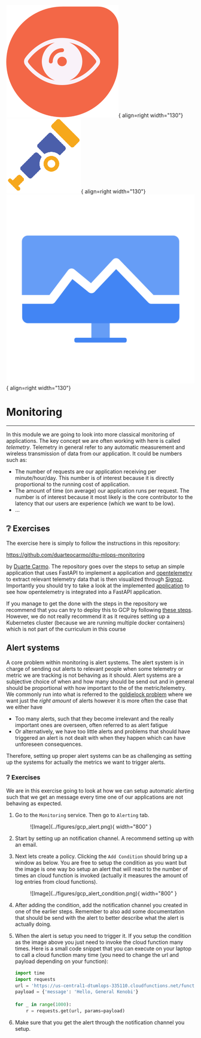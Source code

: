 
![Logo](../figures/icons/signoz.png){ align=right width="130"}
![Logo](../figures/icons/opentelemetry.png){ align=right width="130"}
![Logo](../figures/icons/monitoring.png){ align=right width="130"}

# Monitoring

---

In this module we are going to look into more classical monitoring of applications. The key concept we are often working
with here is called *telemetry*. Telemetry in general refer to any automatic measurement and wireless transmission of
data from our application. It could be numbers such as:

* The number of requests are our application receiving per minute/hour/day. This number is of interest because it is
  directly proportional to the running cost of application.
* The amount of time (on average) our application runs per request. The number is of interest because it most likely is
  the core contributor to the latency that our users are experience (which we want to be low).
* ...

## ❔ Exercises

The exercise here is simply to follow the instructions in this repository:

<https://github.com/duarteocarmo/dtu-mlops-monitoring>

by [Duarte Carmo](https://duarteocarmo.com/). The repository goes over the steps to setup an simple application that
uses FastAPI to implement a application and [opentelemetry](https://opentelemetry.io/) to extract relevant telemetry
data that is then visualized through [Signoz](https://signoz.io/). Importantly you should try to take a look at the
implemented [application](https://github.com/duarteocarmo/dtu-mlops-monitoring/blob/master/src/api/main.py) to see how
opentelemetry is integrated into a FastAPI application.

If you manage to get the done with the steps in the repository we recommend that you can try to deploy this to GCP
by following [these steps](https://signoz.io/docs/install/kubernetes/gcp/). However, we do not really recommend it as
it requires setting up a Kubernetes cluster (because we are running multiple docker containers) which is not part of
the curriculum in this course

## Alert systems

A core problem within monitoring is alert systems. The alert system is in charge of sending out alerts to relevant
people when some telemetry or metric we are tracking is not behaving as it should. Alert systems are a subjective
choice of when and how many should be send out and in general should be proportional with how important to the of the
metric/telemetry. We commonly run into what is referred to the
[goldielock problem](https://en.wikipedia.org/wiki/Goldilocks_principle) where we want just the *right amount* of alerts
however it is more often the case that we either have

* Too many alerts, such that they become irrelevant and the really important ones are overseen, often referred to as
  alert fatigue
* Or alternatively, we have too little alerts and problems that should have triggered an alert is not dealt with when
  they happen which can have unforeseen consequences.

Therefore, setting up proper alert systems can be as challenging as setting up the systems for actually the metrics we
want to trigger alerts.

### ❔ Exercises

We are in this exercise going to look at how we can setup automatic alerting such that we get an message every time one
of our applications are not behaving as expected.

1. Go to the `Monitoring` service. Then go to `Alerting` tab.
    <figure markdown>
    ![Image](../figures/gcp_alert.png){ width="800" }
    </figure>

2. Start by setting up an notification channel. A recommend setting up with an email.

3. Next lets create a policy. Clicking the `Add Condition` should bring up a window as below. You are free to setup the
   condition as you want but the image is one way bo setup an alert that will react to the number of times an cloud
   function is invoked (actually it measures the amount of log entries from cloud functions).

    <figure markdown>
    ![Image](../figures/gcp_alert_condition.png){ width="800" }
    </figure>

4. After adding the condition, add the notification channel you created in one of the earlier steps. Remember to also
    add some documentation that should be send with the alert to better describe what the alert is actually doing.

5. When the alert is setup you need to trigger it. If you setup the condition as the image above you just need to
    invoke the cloud function many times. Here is a small code snippet that you can execute on your laptop to call a
    cloud function many time (you need to change the url and payload depending on your function):

    ```python
    import time
    import requests
    url = 'https://us-central1-dtumlops-335110.cloudfunctions.net/function-2'
    payload = {'message': 'Hello, General Kenobi'}

    for _ in range(1000):
        r = requests.get(url, params=payload)
    ```

6. Make sure that you get the alert through the notification channel you setup.
